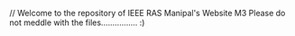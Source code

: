 // Welcome to the repository of IEEE RAS Manipal's Website M3
  Please do not meddle with the files................ :)

